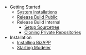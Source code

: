 * Getting Started
	* [System Installations](systemsetup.md)
	* [Release Build Public](bizapppublic.md)
	* Release Build Internal
		* [Setup Sourcetree](bizappinternal.md)
		* [Cloning Private Repositories](cloningrepo.md)
* Installation
	* [Installing BizAPP](InstallBizAPP.md)
	* [Starting Modeler](startmodeler.md)